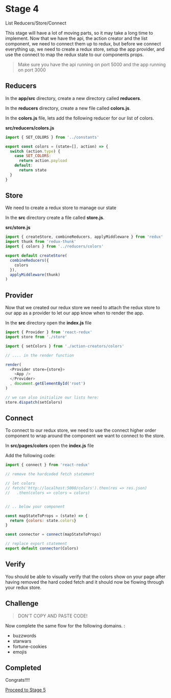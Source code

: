 # Stage 4

List Reducers/Store/Connect

This stage will have a lot of moving parts, so it may take a long time to implement. Now that we have the api, the action creator and the list component, we need to connect them up to redux, but before we connect
everything up, we need to create a redux store, setup the app provider,
and use the connect to map the redux state to our components props.

> Make sure you have the api running on port 5000 and the app running on port 3000

## Reducers

In the **app/src** directory, create a new directory called **reducers**.

In the **reducers** directory, create a new file called **colors.js**.

In the **colors.js** file, lets add the following reducer for our list of colors.

**src/reducers/colors.js**

``` js
import { SET_COLORS } from '../constants'

export const colors = (state=[], action) => {
  switch (action.type) {
    case SET_COLORS:
      return action.payload
    default:
      return state
  }
}
```

## Store

We need to create a redux store to manage our state

In the **src** directory create a file called **store.js**.

**src/store.js**

``` js
import { createStore, combineReducers, applyMiddleware } from 'redux'
import thunk from 'redux-thunk'
import { colors } from '../reducers/colors'

export default createStore(
  combineReducers({
    colors
  }),
  applyMiddleware(thunk)
)

```

## Provider

Now that we created our redux store we need to attach the redux store
to our app as a provider to let our app know when to render the app.

In the **src** directory open the **index.js** file

``` js
import { Provider } from 'react-redux'
import store from './store'

import { setColors } from './action-creators/colors'

// .... in the render function

render(
  <Provider store={store}>
    <App />
  </Provider>
  , document.getElementById('root')
)

// we can also initialize our lists here:
store.dispatch(setColors)

```

## Connect

To connect to our redux store, we need to use the connect higher order component to wrap around the component we want to connect to the store.

In **src/pages/colors** open the **index.js** file

Add the following code:

``` js
import { connect } from 'react-redux'

// remove the hardcoded fetch statement

// let colors
// fetch('http://localhost:5000/colors').then(res => res.json)
//   .then(colors => colors = colors)


// .. below your component

const mapStateToProps = (state) => {
  return {colors: state.colors}
}

const connector = connect(mapStateToProps)

// replace export statement
export default connector(Colors)
```

## Verify

You should be able to visually verify that the colors show on your page
after having removed the hard coded fetch and it should now be flowing
through your redux store.

## Challenge

> DON'T COPY AND PASTE CODE!

Now complete the same flow for the following domains. :

* buzzwords
* starwars
* fortune-cookies
* emojis

## Completed

Congrats!!!!

[Proceed to Stage 5](stage-5.md)
